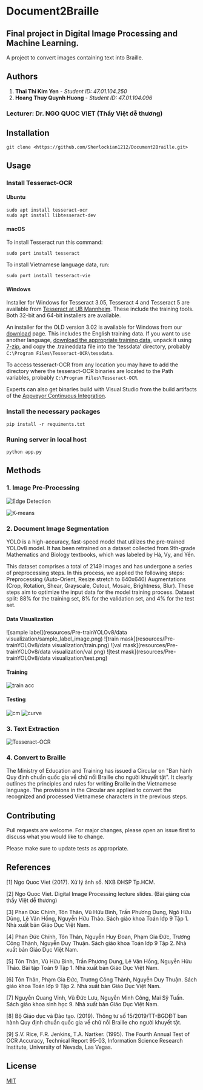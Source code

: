 # Document2Braille
## Final project in Digital Image Processing and Machine Learning.
A project to convert images containing text into Braille. 

## Authors

1. **Thai Thi Kim Yen** - *Student ID: 47.01.104.250*
2. **Hoang Thuy Quynh Huong** - *Student ID: 47.01.104.096*

### Lecturer: Dr. NGO QUOC VIET (Thầy Việt dễ thương)

## Installation
```
git clone <https://github.com/Sherlockian1212/Document2Braille.git>
```

## Usage

### Install Tesseract-OCR

#### Ubuntu
```commandline
sudo apt install tesseract-ocr
sudo apt install libtesseract-dev
```
#### macOS
To install Tesseract run this command:
```commandline
sudo port install tesseract
```
To install Vietnamese language data, run:
```commandline
sudo port install tesseract-vie
```

#### Windows
Installer for Windows for Tesseract 3.05, Tesseract 4 and Tesseract 5 are available from [Tesseract at UB Mannheim](https://github.com/UB-Mannheim/tesseract/wiki). These include the training tools. Both 32-bit and 64-bit installers are available.

An installer for the OLD version 3.02 is available for Windows from our [download](https://tesseract-ocr.github.io/tessdoc/Downloads.html) page. This includes the English training data. If you want to use another language, [download the appropriate training data](https://tesseract-ocr.github.io/tessdoc/Data-Files.html), unpack it using [7-zip](http://www.7-zip.org/), and copy the .traineddata file into the ‘tessdata’ directory, probably `C:\Program Files\Tesseract-OCR\tessdata`.

To access tesseract-OCR from any location you may have to add the directory where the tesseract-OCR binaries are located to the Path variables, probably `C:\Program Files\Tesseract-OCR`.

Experts can also get binaries build with Visual Studio from the build artifacts of the [Appveyor Continuous Integration](https://ci.appveyor.com/project/zdenop/tesseract/history).

### Install the necessary packages

```
pip install -r requiments.txt
```

### Runing server in local host
```
python app.py
```

## Methods
### 1. Image Pre-Processing

![Edge Detection](resources/EdgeDetection/EdgeDetection.png)

![K-means](resources/K-means/K-means.png)

### 2. Document Image Segmentation

YOLO is a high-accuracy, fast-speed model that utilizes the pre-trained YOLOv8 model. It has been retrained on a dataset collected from 9th-grade Mathematics and Biology textbooks, which was labeled by Hà, Vy, and Yến.

This dataset comprises a total of 2149 images and has undergone a series of preprocessing steps. In this process, we applied the following steps: Preprocessing (Auto-Orient, Resize stretch to 640x640)
Augmentations (Crop, Rotation, Shear, Grayscale, Cutout, Mosaic, Brightness, Blur). These steps aim to optimize the input data for the model training process. Dataset split: 88% for the training set, 8% for the validation set, and 4% for the test set.


#### Data Visualization

![sample label](resources/Pre-trainYOLOv8/data visualization/sample_label_image.png)
![train mask](resources/Pre-trainYOLOv8/data visualization/train.png)
![val mask](resources/Pre-trainYOLOv8/data visualization/val.png)
![test mask](resources/Pre-trainYOLOv8/data visualization/test.png)

#### Training

![train acc](resources/Pre-trainYOLOv8/train/train_acc.png)

#### Testing

![cm](resources/Pre-trainYOLOv8/test/confusion_matrix_normalized.png)
![curve](resources/Pre-trainYOLOv8/test/group_curve.png)

### 3. Text Extraction

![Tesseract-OCR](resources/Tesseract/Tesseract_OCR.png)

### 4. Convert to Braille
The Ministry of Education and Training has issued a Circular on "Ban hành Quy định chuẩn quốc gia về chữ nổi Braille cho người khuyết tật". It clearly outlines the principles and rules for writing Braille in the Vietnamese language. The provisions in the Circular are applied to convert the recognized and processed Vietnamese characters in the previous steps.

## Contributing

Pull requests are welcome. For major changes, please open an issue first
to discuss what you would like to change.

Please make sure to update tests as appropriate.

## References
[1] Ngo Quoc Viet (2017). Xử lý ảnh số. NXB ĐHSP Tp.HCM.

[2] Ngo Quoc Viet. Digital Image Processing lecture slides. (Bài giảng của thầy Việt dễ thương)

[3] Phan Đức Chính, Tôn Thân, Vũ Hữu Bình, Trần Phương Dung, Ngô Hữu Dũng, Lê Văn Hồng, Nguyễn Hữu Thảo. Sách giáo khoa Toán lớp 9 Tập 1. Nhà xuất bản Giáo Dục Việt Nam.

[4] Phan Đức Chính, Tôn Thân, Nguyễn Huy Đoan, Phạm Gia Đức, Trương Công Thành, Nguyễn Duy Thuận. Sách giáo khoa Toán lớp 9 Tập 2. Nhà xuất bản Giáo Dục Việt Nam.

[5] Tôn Thân, Vũ Hữu Bình, Trần Phương Dung, Lê Văn Hồng, Nguyễn Hữu Thảo. Bài tập Toán 9 Tập 1. Nhà xuất bản Giáo Dục Việt Nam.

[6] Tôn Thân, Phạm Gia Đức, Trương Công Thành, Nguyễn Duy Thuận. Sách giáo khoa Toán lớp 9 Tập 2. Nhà xuất bản Giáo Dục Việt Nam.

[7] Nguyễn Quang Vinh, Vũ Đức Lưu, Nguyễn Minh Công, Mai Sỹ Tuấn. Sách giáo khoa sinh học 9. Nhà xuất bản Giáo Dục Việt Nam.

[8] Bộ Giáo dục và Đào tạo. (2019). Thông tư số 15/2019/TT-BGDĐT ban hành Quy định
chuẩn quốc gia về chữ nổi Braille cho người khuyết tật.

[9] S.V. Rice, F.R. Jenkins, T.A. Nartker. (1995). The Fourth Annual Test of OCR Accuracy,
Technical Report 95-03, Information Science Research Institute, University of Nevada, Las
Vegas.

## License

[MIT](https://choosealicense.com/licenses/mit/)